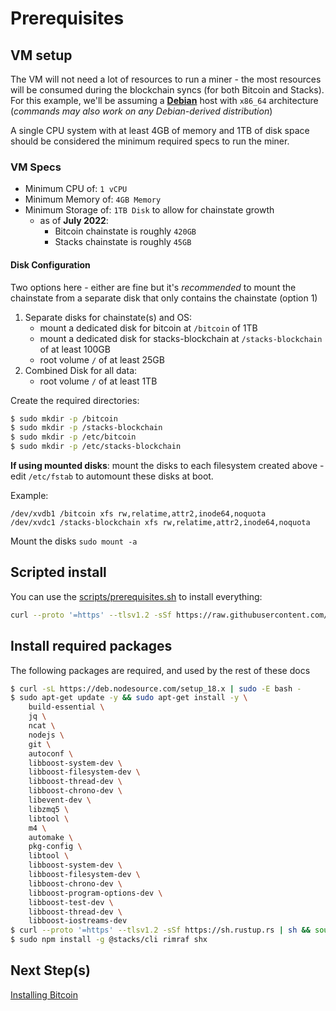 # Prerequisites

## VM setup

The VM will not need a lot of resources to run a miner - the most resources will be consumed during the blockchain syncs (for both Bitcoin and Stacks).
For this example, we'll be assuming a [**Debian**](https://www.debian.org/) host with `x86_64` architecture (*commands may also work on any Debian-derived distribution*)

A single CPU system with at least 4GB of memory and 1TB of disk space should be considered the minimum required specs to run the miner.

### VM Specs

- Minimum CPU of: `1 vCPU`
- Minimum Memory of: `4GB Memory`
- Minimum Storage of: `1TB Disk` to allow for chainstate growth
  - as of **July 2022**:
    - Bitcoin chainstate is roughly `420GB`
    - Stacks chainstate is roughly `45GB`

#### Disk Configuration

Two options here - either are fine but it's _recommended_ to mount the chainstate from a separate disk that only contains the chainstate (option 1)

1. Separate disks for chainstate(s) and OS:
   - mount a dedicated disk for bitcoin at `/bitcoin` of 1TB
   - mount a dedicated disk for stacks-blockchain at `/stacks-blockchain` of at least 100GB
   - root volume `/` of at least 25GB
2. Combined Disk for all data:
   - root volume `/` of at least 1TB

Create the required directories:

```bash
$ sudo mkdir -p /bitcoin
$ sudo mkdir -p /stacks-blockchain
$ sudo mkdir -p /etc/bitcoin
$ sudo mkdir -p /etc/stacks-blockchain
```

**If using mounted disks**: mount the disks to each filesystem created above - edit `/etc/fstab` to automount these disks at boot.

Example:

```
/dev/xvdb1 /bitcoin xfs rw,relatime,attr2,inode64,noquota
/dev/xvdc1 /stacks-blockchain xfs rw,relatime,attr2,inode64,noquota
```

Mount the disks `sudo mount -a`

## Scripted install
You can use the [scripts/prerequisites.sh](./scripts/prerequisites.sh) to install everything:
```bash
curl --proto '=https' --tlsv1.2 -sSf https://raw.githubusercontent.com/stacksfoundation/miner-docs/main/scripts/prerequisites.sh | bash
```

## Install required packages

The following packages are required, and used by the rest of these docs

```bash
$ curl -sL https://deb.nodesource.com/setup_18.x | sudo -E bash -
$ sudo apt-get update -y && sudo apt-get install -y \
    build-essential \
    jq \
    ncat \
    nodejs \
    git \
    autoconf \
    libboost-system-dev \
    libboost-filesystem-dev \
    libboost-thread-dev \
    libboost-chrono-dev \
    libevent-dev \
    libzmq5 \
    libtool \
    m4 \
    automake \
    pkg-config \
    libtool \
    libboost-system-dev \
    libboost-filesystem-dev \
    libboost-chrono-dev \
    libboost-program-options-dev \
    libboost-test-dev \
    libboost-thread-dev \
    libboost-iostreams-dev
$ curl --proto '=https' --tlsv1.2 -sSf https://sh.rustup.rs | sh && source $HOME/.cargo/env
$ sudo npm install -g @stacks/cli rimraf shx
```

## Next Step(s)

[Installing Bitcoin](./bitcoin.md)

